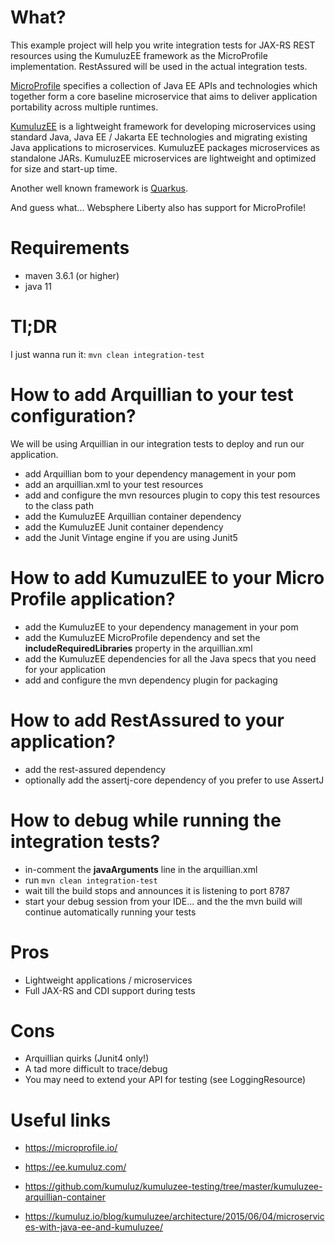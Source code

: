 # What?

This example project will help you write integration tests for JAX-RS REST resources using the
KumuluzEE framework as the MicroProfile implementation. RestAssured will be used in the
actual integration tests.

[MicroProfile](https://microprofile.io/) specifies a collection of Java EE APIs and technologies 
which together form a core baseline microservice that aims to deliver application portability 
across multiple runtimes. 

[KumuluzEE](https://ee.kumuluz.com/) is a lightweight framework for developing 
microservices using standard Java, Java EE / Jakarta EE technologies and migrating 
existing Java applications to microservices. KumuluzEE packages microservices as 
standalone JARs. KumuluzEE microservices are lightweight and optimized for size and 
start-up time.
 
Another well known framework is [Quarkus](https://quarkus.io/).

And guess what... Websphere Liberty also has support for MicroProfile!

# Requirements

* maven 3.6.1 (or higher)
* java 11

# Tl;DR

I just wanna run it: `mvn clean integration-test`

# How to add Arquillian to your test configuration?

We will be using Arquillian in our integration tests to deploy and run our application.

* add Arquillian bom to your dependency management in your pom
* add an arquillian.xml to your test resources
* add and configure the mvn resources plugin to copy this test resources to the class path
* add the KumuluzEE Arquillian container dependency
* add the KumuluzEE Junit container dependency
* add the Junit Vintage engine if you are using Junit5

# How to add KumuzulEE to your Micro Profile application?

* add the KumuluzEE to your dependency management in your pom
* add the KumuluzEE MicroProfile dependency and set the __includeRequiredLibraries__ property
  in the arquillian.xml 
* add the KumuluzEE dependencies for all the Java specs that you need for your application  
* add and configure the mvn dependency plugin for packaging

# How to add RestAssured to your application?

* add the rest-assured dependency
* optionally add the assertj-core dependency of you prefer to use AssertJ

# How to debug while running the integration tests?

* in-comment the __javaArguments__ line in the arquillian.xml 
* run ```mvn clean integration-test```
* wait till the build stops and announces it is listening to port 8787
* start your debug session from your IDE... and the the mvn build will continue automatically 
  running your tests

# Pros

* Lightweight applications / microservices
* Full JAX-RS and CDI support during tests

# Cons

* Arquillian quirks (Junit4 only!)
* A tad more difficult to trace/debug
* You may need to extend your API for testing (see LoggingResource)

# Useful links

* https://microprofile.io/
* https://ee.kumuluz.com/

* https://github.com/kumuluz/kumuluzee-testing/tree/master/kumuluzee-arquillian-container
* https://kumuluz.io/blog/kumuluzee/architecture/2015/06/04/microservices-with-java-ee-and-kumuluzee/

